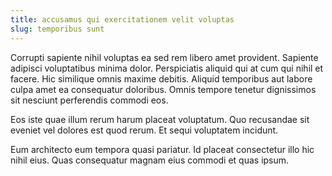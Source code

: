 ```yaml
---
title: accusamus qui exercitationem velit voluptas
slug: temporibus sunt
---
```


Corrupti sapiente nihil voluptas ea sed rem libero amet provident. Sapiente adipisci voluptatibus minima dolor. Perspiciatis aliquid qui at cum qui nihil et facere. Hic similique omnis maxime debitis. Aliquid temporibus aut labore culpa amet ea consequatur doloribus. Omnis tempore tenetur dignissimos sit nesciunt perferendis commodi eos.

Eos iste quae illum rerum harum placeat voluptatum. Quo recusandae sit eveniet vel dolores est quod rerum. Et sequi voluptatem incidunt.

Eum architecto eum tempora quasi pariatur. Id placeat consectetur illo hic nihil eius. Quas consequatur magnam eius commodi et quas ipsum.
